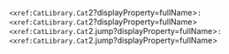 `<xref:CatLibrary.Cat`2?displayProperty=fullName>`: <xref:CatLibrary.Cat`2?displayProperty=fullName>
`<xref:CatLibrary.Cat`2.jump?displayProperty=fullName>`: <xref:CatLibrary.Cat`2.jump?displayProperty=fullName>
